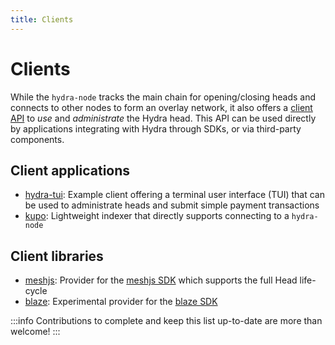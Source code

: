```yaml
---
title: Clients
---
```


# Clients

While the `hydra-node` tracks the main chain for opening/closing heads and connects to other nodes to form an overlay network, it also offers a [client API](/api-reference) to _use_ and _administrate_ the Hydra head. This API can be used directly by applications integrating with Hydra through SDKs, or via third-party components.

## Client applications

- [hydra-tui](https://hydra.family/head-protocol/docs/getting-started#use-the-head): Example client offering a terminal user interface (TUI) that can be used to administrate heads and submit simple payment transactions
- [kupo](https://cardanosolutions.github.io/kupo/#section/Getting-started/-hydra-host-hostname-hydra-port-port-number): Lightweight indexer that directly supports connecting to a `hydra-node`

## Client libraries

- [meshjs](https://meshjs.dev/providers/hydra): Provider for the [meshjs SDK](https://meshjs.dev/) which supports the full Head life-cycle
- [blaze](https://github.com/butaneprotocol/blaze-cardano/blob/main/packages/blaze-query/src/hydra.ts): Experimental provider for the [blaze SDK](https://blaze.butane.dev/)


:::info
Contributions to complete and keep this list up-to-date are more than welcome!
:::
